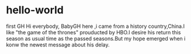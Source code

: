 # hello-world
first GH
Hi everybody,
BabyGH here ,i came from a history country,China.I like "the game of the thrones" prouducted by HBO.I desire his return this season as usual time as the passed seasons.But my hope emerged when i konw the newest message about his delay.
